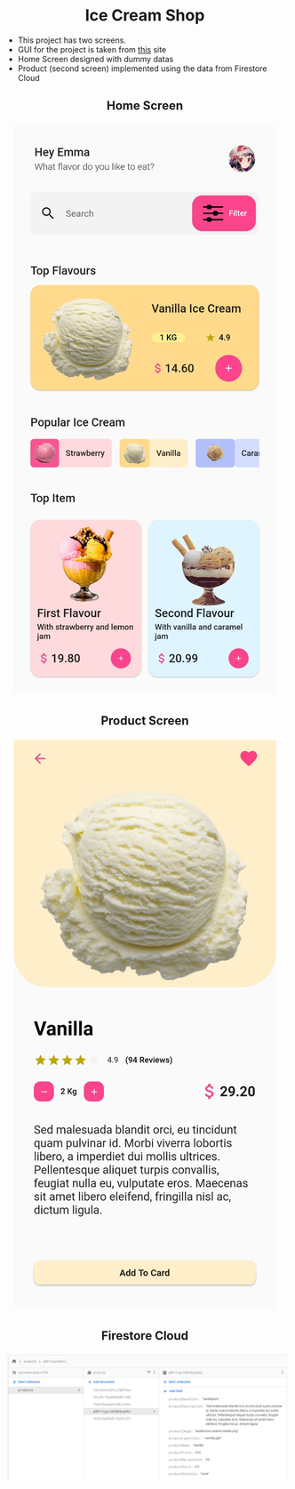 <h1 align="center"> Ice Cream Shop </h1>

* This project has two screens.
* GUI for the project is taken from [this](https://www.uplabs.com/posts/ice-cream-shop-mobile-app-867709e9-2a2c-4634-ab88-e513fb0ef21d) site 
* Home Screen designed with dummy datas
* Product (second screen) implemented using the data from Firestore Cloud

<h2 align="center"> Home Screen </h2>
<p align="center"> <img src="screenshots/home_page.jpeg"  style="vertical-align:down; margin:4px"> </p>

<h2 align="center"> Product Screen </h2>
<p align="center"> <img src="screenshots/product_page.jpeg" style="vertical-align:down; margin:4px"> </p>

<h2 align="center"> Firestore Cloud </h2>
<p align="center"> <img src="screenshots/firebase_product.png" style="vertical-align:down; margin:4px"> </p>


